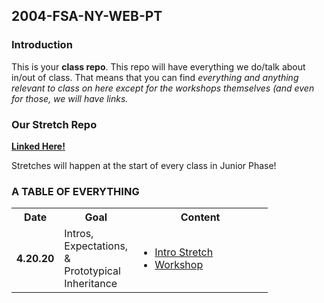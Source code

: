 ## 2004-FSA-NY-WEB-PT

### Introduction

This is your **class repo**. This repo will have everything we do/talk about in/out of class. That means that you can find _everything and anything relevant to class on here except for the workshops themselves (and even for those, we will have links._

### Our Stretch Repo

[**Linked Here!**](https://github.com/HypeDis/2004-stretches)

Stretches will happen at the start of every class in Junior Phase!

### A TABLE OF EVERYTHING

<table>
    <tr>
        <th style="width: 60px;"> Date </th>
        <th style="width: 100px; max-width: 100px"> Goal </th>
        <th style="width: 200px;"> Content </th>
    </tr>
    <tr>
        <td><b>4.20.20</b></td>
        <td> Intros, Expectations, & Prototypical Inheritance </td>
        <td>
            <ul>
                <li>
                    <a href="https://repl.it/@HarrisTh/StrangerObject">Intro Stretch</a>
                </li>
                <li>
                    <a href="https://github.com/leafoflegend/prototype_workshop">Workshop</a>
                </li>
            </ul>
        </td>
    </tr>
</table>
